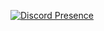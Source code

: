  
 ​[![​Discord Presence​](https://lanyard.cnrad.dev/api/690887356588359762)](https://discord.com/users/690887356588359762)
